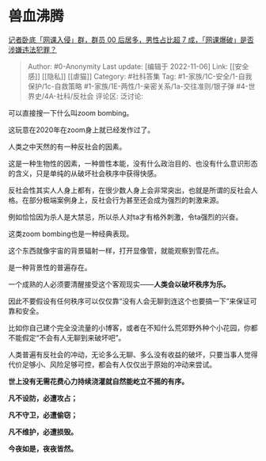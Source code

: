 # 兽血沸腾
[记者卧底「网课入侵」群，群员 00 后居多，男性占比超 7 成，「网课爆破」是否涉嫌违法犯罪？](https://www.zhihu.com/question/564787315/answer/2746165995)

> Author: #0-Anonymity
> Last update: [编辑于 2022-11-06]
> Link: [[安全感]] [[隐私]] [[虐猫]]
> Category: #社科答集
> Tag: #1-家族/1C-安全/1-自我保护/1c-自救策略  #1-家族/1E-两性/1-亲密关系/1a-交往准则/银子弹 #4-世界史/4A-社科/反社会
> 评论区:
> 泛讨论:

可以直接搜一下什么叫zoom bombing。

这玩意在2020年在zoom身上就已经发作过了。

人类之中天然的有一种反社会的因素。

这是一种生物性的因素，一种兽性本能，没有什么政治目的、也没有什么意识形态的含义，只是单纯的从破坏社会秩序中获得快感。

反社会性其实人人身上都有，在很少数人身上会非常突出，也就是所谓的反社会人格。在部分极端案例身上，反社会行为甚至还会成为强烈的刺激来源。

例如恰恰因为杀人是大禁忌，所以杀人对ta才有格外刺激，令ta强烈的兴奋。

这类zoom bombing也是一种经典表现。

这个东西就像宇宙的背景辐射一样，打开显像管，就能观察到雪花点。

是一种背景性的普遍存在。

一个成熟的人必须要清醒接受这个客观现实——**人类会以破坏秩序为乐。**

因此不要假设有任何秩序可以仅仅靠“没有人会无聊到连这个也要搞一下”来保证可靠和安全。

比如你自己建个完全没流量的小博客，或者在不知什么荒郊野外种个小花园，你都不能假定“不会有人无聊到来破坏吧”。

人类普遍有反社会的冲动，无论多么无聊、多么没有收益的破坏，只要当事人觉得代价足够小、风险足够可控，都会有人仅仅出于原始的冲动来尝试。

**世上没有无需花费心力持续浇灌就自然能屹立不摇的有序。**

**凡不设防，必遭攻占；**

**凡不守卫，必遭偷窃；**

**凡不维护，必遭损毁。**

**今夜如是，夜夜皆然。**
